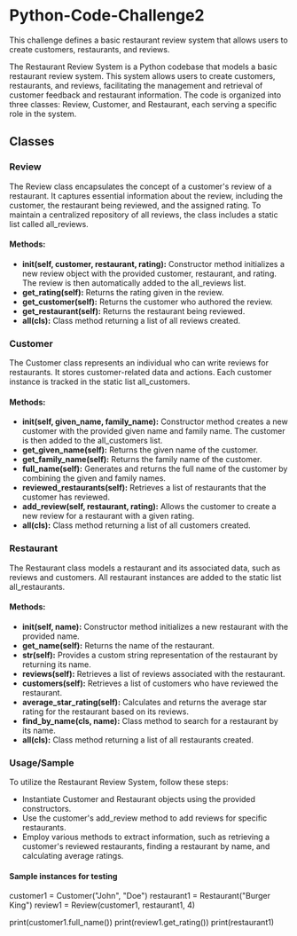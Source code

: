 # Python-Code-Challenge2

This challenge defines a basic restaurant review system that allows users to create customers, restaurants, and reviews.

The Restaurant Review System is a Python codebase that models a basic restaurant review system. This system allows users to create customers, restaurants, and reviews, facilitating the management and retrieval of customer feedback and restaurant information. The code is organized into three classes: Review, Customer, and Restaurant, each serving a specific role in the system.

## Classes

### Review

The Review class encapsulates the concept of a customer's review of a restaurant. It captures essential information about the review, including the customer, the restaurant being reviewed, and the assigned rating. To maintain a centralized repository of all reviews, the class includes a static list called all_reviews.

#### Methods:

- **__init__(self, customer, restaurant, rating):** Constructor method initializes a new review object with the provided customer, restaurant, and rating. The review is then automatically added to the all_reviews list.
- **get_rating(self):** Returns the rating given in the review.
- **get_customer(self):** Returns the customer who authored the review.
- **get_restaurant(self):** Returns the restaurant being reviewed.
- **all(cls):** Class method returning a list of all reviews created.

### Customer

The Customer class represents an individual who can write reviews for restaurants. It stores customer-related data and actions. Each customer instance is tracked in the static list all_customers.

#### Methods:

- **__init__(self, given_name, family_name):** Constructor method creates a new customer with the provided given name and family name. The customer is then added to the all_customers list.
- **get_given_name(self):** Returns the given name of the customer.
- **get_family_name(self):** Returns the family name of the customer.
- **full_name(self):** Generates and returns the full name of the customer by combining the given and family names.
- **reviewed_restaurants(self):** Retrieves a list of restaurants that the customer has reviewed.
- **add_review(self, restaurant, rating):** Allows the customer to create a new review for a restaurant with a given rating.
- **all(cls):** Class method returning a list of all customers created.

### Restaurant
The Restaurant class models a restaurant and its associated data, such as reviews and customers. All restaurant instances are added to the static list all_restaurants.

#### Methods:

- **__init__(self, name):** Constructor method initializes a new restaurant with the provided name.
- **get_name(self):** Returns the name of the restaurant.
- **__str__(self):** Provides a custom string representation of the restaurant by returning its name.
- **reviews(self):** Retrieves a list of reviews associated with the restaurant.
- **customers(self):** Retrieves a list of customers who have reviewed the restaurant.
- **average_star_rating(self):** Calculates and returns the average star rating for the restaurant based on its reviews.
- **find_by_name(cls, name):** Class method to search for a restaurant by its name.
- **all(cls):** Class method returning a list of all restaurants created.

### Usage/Sample

To utilize the Restaurant Review System, follow these steps:

- Instantiate Customer and Restaurant objects using the provided constructors.
- Use the customer's add_review method to add reviews for specific restaurants.
- Employ various methods to extract information, such as retrieving a customer's reviewed restaurants, finding a restaurant by name, and calculating average ratings.

#### Sample instances for testing
customer1 = Customer("John", "Doe")
restaurant1 = Restaurant("Burger King")
review1 = Review(customer1, restaurant1, 4)

print(customer1.full_name())
print(review1.get_rating())
print(restaurant1)
